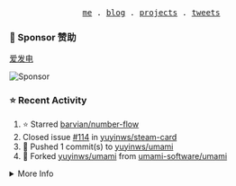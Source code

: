 <p align="center">
  <samp>
    <a href="https://yuy1n.io">me</a> .
    <a href="https://yuy1n.io/blog">blog</a> .
    <a href="https://yuy1n.io/projects">projects</a> .
    <a href="https://twitter.com/yuyinws">tweets</a>
  </samp>
</p>

### 💖 Sponsor 赞助

[爱发电](https://afdian.com/a/yuyinws)

![Sponsor](https://cdn.jsdelivr.net/gh/yuyinws/sponsors/sponsorkit/sponsors.svg)

### ⭐️ Recent Activity
<!--RECENT_ACTIVITY:start-->
1. ⭐️ Starred [barvian/number-flow](https://github.com/barvian/number-flow)<br>
2. Closed issue [#114](https://github.com/yuyinws/steam-card/issues/114) in [yuyinws/steam-card](https://github.com/yuyinws/steam-card)<br>
3. 💪 Pushed 1 commit(s) to [yuyinws/umami](https://github.com/yuyinws/umami)<br>
4. 🍴 Forked [yuyinws/umami](https://github.com/yuyinws/umami) from [umami-software/umami](https://github.com/umami-software/umami)<br>
<!--RECENT_ACTIVITY:end-->

<details>
  <summary>
  More Info
  </summary>

[![wakatime](https://wakatime.com/badge/user/51143705-a99d-4e70-b101-fd9e1cb44e71.svg)](https://wakatime.com/@51143705-a99d-4e70-b101-fd9e1cb44e71)

<img src="https://cdn.jsdelivr.net/gh/yuyinws/yuyinws/gitmand.svg" />
<br />
<img src="https://card.yuy1n.io/card/76561198340841543/dark,bg-game-1850570" />
<br />
<img src="https://cdn.jsdelivr.net/gh/yuyinws/yuyinws/github-metrics.svg" />
</details>
